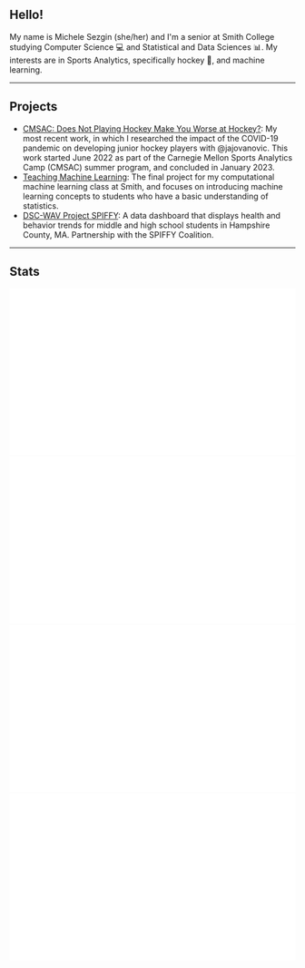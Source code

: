 ## Hello!

My name is Michele Sezgin (she/her) and I'm a senior at Smith College studying Computer Science 💻 
and Statistical and Data Sciences 📊. My interests are in Sports Analytics, specifically hockey 🏒,
and machine learning.

---

## Projects

- [CMSAC: Does Not Playing Hockey Make You Worse at Hockey?](https://github.com/m-sezgin/CMSAC-OHL-COVID-Impact): My most recent work, in which I researched the impact of the COVID-19 pandemic on developing junior hockey players with @jajovanovic. This work started June 2022 as part of the Carnegie Mellon Sports Analytics Camp (CMSAC) summer program, and concluded in January 2023.
- [Teaching Machine Learning](https://github.com/m-sezgin/ml-portfolio): The final project for my computational machine learning class at Smith, and focuses on introducing machine learning concepts to students who have a basic understanding of statistics.
- [DSC-WAV Project SPIFFY](https://github.com/m-sezgin/proj-spiffy2022): A data dashboard that displays health and behavior trends for middle and high school students in Hampshire County, MA. Partnership with the SPIFFY Coalition.

---

## Stats

![](https://raw.githubusercontent.com/m-sezgin/gh-stats/master/generated/overview.svg#gh-dark-mode-only)
![](https://raw.githubusercontent.com/m-sezgin/gh-stats/master/generated/overview.svg#gh-light-mode-only)
![](https://raw.githubusercontent.com/m-sezgin/gh-stats/master/generated/languages.svg#gh-dark-mode-only)
![](https://raw.githubusercontent.com/m-sezgin/gh-stats/master/generated/languages.svg#gh-light-mode-only)

